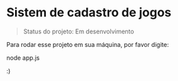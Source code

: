 <h1>Sistem de cadastro de jogos</h1>

> Status do projeto: Em desenvolvimento

Para rodar esse projeto em sua máquina, por favor digite: 


node app.js


:)